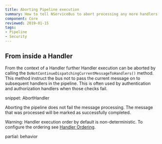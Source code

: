 ```yaml
---
title: Aborting Pipeline execution
summary: How to tell NServiceBus to abort processing any more handlers in the pipeline
component: Core
reviewed: 2019-01-15
tags:
- Pipeline
- Security
---
```



## From inside a Handler

From the context of a Handler further Handler execution can be aborted by calling the `DoNotContinueDispatchingCurrentMessageToHandlers()` method. This method instruct the bus not to pass the current message on to subsequent handlers in the pipeline. This is often used by authentication and authorization handlers when those checks fail.

snippet: AbortHandler

Aborting the pipeline does not fail the message processing. The message that was processed will be marked as successfully completed.

Warning: Handler execution order by default is non-deterministic. To configure the ordering see [Handler Ordering](/nservicebus/handlers/handler-ordering.md).


partial: behavior
